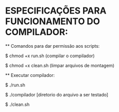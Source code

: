 # ESPECIFICAÇÕES PARA FUNCIONAMENTO DO COMPILADOR:

** Comandos para dar permissão aos scripts:

$ chmod +x run.sh (compilar o compilador)

$ chmod +x clean.sh (limpar arquivos de montagem)

** Executar compilador:

$ ./run.sh

$ ./compilador [diretorio do arquivo a ser testado]

$ ./clean.sh

